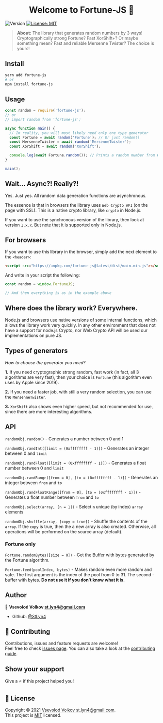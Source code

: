 <h1 align="center">Welcome to Fortune-JS 👋</h1>
<p>
  <img alt="Version" src="https://img.shields.io/badge/version-2.1.1-blue.svg?cacheSeconds=2592000" />
  <a href="LICENSE" target="_blank">
    <img alt="License: MIT" src="https://img.shields.io/badge/License-MIT-yellow.svg" />
  </a>
</p>

> **About:** The library that generates random numbers by 3 ways! Cryptographically strong Fortune? Fast XorShift+? Or maybe something mean? Fast and reliable Mersenne Twister? The choice is yours!

## Install

```sh
yarn add fortune-js
# or
npm install fortune-js
```

## Usage

```javascript
const random = require('fortune-js');
// or
// import random from 'fortune-js';

async function main() {
  // In reality, you will most likely need only one type generator
  const Fortune = await random('Fortune'); // Or just random()
  const MersenneTwister = await random('MersenneTwister');
  const XorShift = await random('XorShift');

  console.log(await Fortune.random()); // Prints a random number from 0 to 1
}

main();
```

## Wait... Async?! Really?!

Yes. Just yes. All random data generation functions are asynchronous.

The essence is that in browsers the library uses `Web Crypto API` (on the page with SSL).
This is a native crypto library, like `crypto` in Node.js.

If you want to use the synchronous version of the library, then look at version `1.x.x`.
But note that it is supported only in Node.js.

## For browsers

If you want to use this library in the browser, simply add the next element to the `<header>`:

```html
<script src="https://unpkg.com/fortune-js@latest/dist/main.min.js"></script>
```

And write in your script the following:

```javascript
const random = window.FortuneJS;

// And then everything is as in the example above
```

## Where does the library work? Everywhere.

Node.js and browsers use native versions of some internal functions, which allows the library work very quickly.
In any other environment that does not have a support for node.js Crypto, nor Web Crypto API will be used our implementations on pure JS.

## Types of generators

*How to choose the generator you need?*

**1.** If you need cryptographic strong random, fast work (in fact, all 3 algorithms are very fast),
then your choice is `Fortune` (this algorithm even uses by Apple since 2019).

**2.** If you need a faster job, with still a very random selection, you can use the `MersenneTwister`.

**3.** `XorShift` also shows even higher speed, but not recommended for use, since there are more interesting algorithms.

## API

`randomObj.random()` - Generates a number between 0 and 1

`randomObj.randInt([limit = (0xffffffff - 1)])` - Generates an integer between 0 and `limit`

`randomObj.randFloat([limit = (0xffffffff - 1)])` - Generates a float number between 0 and `limit`

`randomObj.randRange([from = 0], [to = (0xffffffff - 1)])` - Generates an integer between `from` and `to`

`randomObj.randFloatRange([from = 0], [to = (0xffffffff - 1)])` - Generates a float number between `from` and `to`

`randomObj.select(array, [n = 1])` - Select `n` unique (by index) `array` elements

`randomObj.shuffle(array, [copy = true])` - Shuffle the contents of the `array`.
If the `copy` is true, then the a new array is also created.
Otherwise, all operations will be performed on the source array (default).

### Fortune only

`Fortune.randomBytes([size = 0])` - Get the Buffer with bytes generated by the Fortune algorithm.

`Fortune.feed(poolIndex, bytes)` - Makes random even more random and safe. The first argument is the index of the pool from 0 to 31. The second - buffer with bytes. **Do not use it if you don't know what it is.**

## Author

👤 **Vsevolod Volkov <st.lyn4@gmail.com>**

* Github: [@StLyn4](https://github.com/StLyn4)

## 🤝 Contributing

Contributions, issues and feature requests are welcome!<br />Feel free to check [issues page](https://github.com/StLyn4/fortune-js/issues). You can also take a look at the [contributing guide](CONTRIBUTING.md).

## Show your support

Give a ⭐️ if this project helped you!

## 📝 License

Copyright © 2021 [Vsevolod Volkov <st.lyn4@gmail.com>](https://github.com/StLyn4).<br />
This project is [MIT](LICENSE) licensed.
